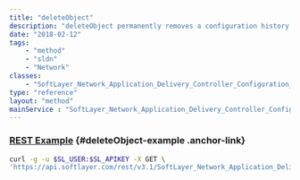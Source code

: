 ```yaml
---
title: "deleteObject"
description: "deleteObject permanently removes a configuration history record "
date: "2018-02-12"
tags:
    - "method"
    - "sldn"
    - "Network"
classes:
    - "SoftLayer_Network_Application_Delivery_Controller_Configuration_History"
type: "reference"
layout: "method"
mainService : "SoftLayer_Network_Application_Delivery_Controller_Configuration_History"
---
```


### [REST Example](#deleteObject-example) <a href="/article/rest/"><i class="fas fa-question"></i></a> {#deleteObject-example .anchor-link} 
```bash
curl -g -u $SL_USER:$SL_APIKEY -X GET \
'https://api.softlayer.com/rest/v3.1/SoftLayer_Network_Application_Delivery_Controller_Configuration_History/{SoftLayer_Network_Application_Delivery_Controller_Configuration_HistoryID}/deleteObject'
```
